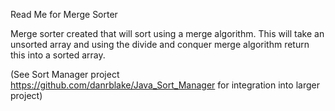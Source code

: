 Read Me for Merge Sorter

Merge sorter created that will sort using a merge algorithm. This will take an 
unsorted array and using the divide and conquer merge algorithm
return this into a sorted array.

(See Sort Manager project https://github.com/danrblake/Java_Sort_Manager for integration into larger project)
